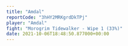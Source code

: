 ```yaml
---
title: "Amdal"
reportCode: "3hHY2MRKgrdDkTPj"
player: "Amdal"
fight: "Morogrim Tidewalker - Wipe 1 (33%)"
date: 2021-10-06T18:48:50.877000+00:00
---
```

